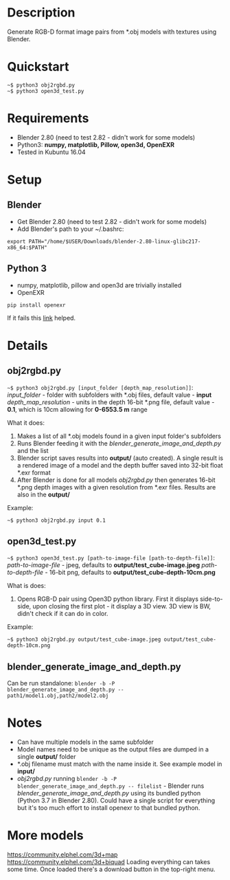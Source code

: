 # Description
Generate RGB-D format image pairs from *.obj models with textures using Blender.

# Quickstart
```
~$ python3 obj2rgbd.py
~$ python3 open3d_test.py
```

# Requirements
* Blender 2.80 (need to test 2.82 - didn't work for some models)
* Python3: **numpy, matplotlib, Pillow, open3d, OpenEXR**
* Tested in Kubuntu 16.04

# Setup

## Blender

* Get Blender 2.80 (need to test 2.82 - didn't work for some models)
* Add Blender's path to your ~/.bashrc:
```
export PATH="/home/$USER/Downloads/blender-2.80-linux-glibc217-x86_64:$PATH"
```

## Python 3

* numpy, matplotlib, pillow and open3d are trivially installed
* OpenEXR
```
pip install openexr
```
If it fails this [link](https://stackoverflow.com/questions/45601949/install-openexr-in-python-doesnt-work) helped.

# Details

## obj2rgbd.py

```~$ python3 obj2rgbd.py [input_folder [depth_map_resolution]]```:
*input_folder* - folder with subfolders with *.obj files, default value - **input**
*depth_map_resolution* - units in the depth 16-bit *.png file, default value - **0.1**, which is 10cm allowing for **0-6553.5 m** range

What it does:
1. Makes a list of all *.obj models found in a given input folder's subfolders
2. Runs Blender feeding it with the *blender_generate_image_and_depth.py* and the list
3. Blender script saves results into **output/** (auto created). A single result is a rendered image of a model and the depth buffer saved into 32-bit float *.exr format
4. After Blender is done for all models *obj2rgbd.py* then generates 16-bit *.png depth images with a given resolution from *.exr files. Results are also in the **output/**

Example:
```
~$ python3 obj2rgbd.py input 0.1
```

## open3d_test.py

```~$ python3 open3d_test.py [path-to-image-file [path-to-depth-file]]```:
*path-to-image-file* - jpeg, defaults to **output/test_cube-image.jpeg**
*path-to-depth-file* - 16-bit png, defaults to **output/test_cube-depth-10cm.png**

What is does:
1. Opens RGB-D pair using Open3D python library. First it displays side-to-side, upon closing the first plot - it display a 3D view. 3D view is BW, didn't check if it can do in color.

Example:
```
~$ python3 obj2rgbd.py output/test_cube-image.jpeg output/test_cube-depth-10cm.png
```

## blender_generate_image_and_depth.py

Can be run standalone:
```blender -b -P blender_generate_image_and_depth.py -- path1/model1.obj,path2/model2.obj```

# Notes

* Can have multiple models in the same subfolder
* Model names need to be unique as the output files are dumped in a single **output/** folder
* *.obj filename must match with the name inside it. See example model in **input/**
* *obj2rgbd.py* running ```blender -b -P blender_generate_image_and_depth.py -- filelist``` - Blender runs *blender_generate_image_and_depth.py* using its bundled python (Python 3.7 in Blender 2.80). Could have a single script for everything but it's too much effort to install openexr to that bundled python.

# More models

https://community.elphel.com/3d+map
https://community.elphel.com/3d+biquad
Loading everything can takes some time. Once loaded there's a download button in the top-right menu.